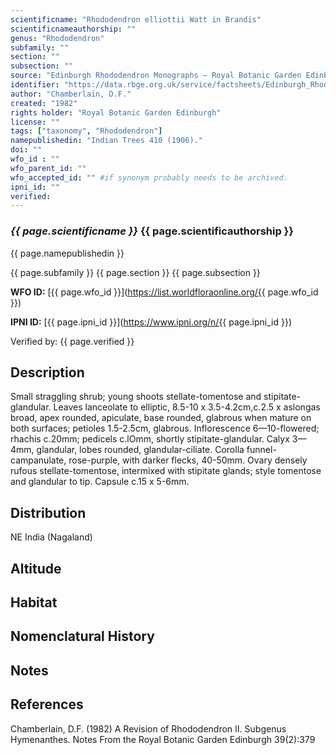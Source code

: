 ```yaml
---
scientificname: "Rhododendron elliottii Watt in Brandis"
scientificnameauthorship: ""
genus: "Rhododendron"
subfamily: ""
section: ""
subsection: ""
source: "Edinburgh Rhododendron Monographs – Royal Botanic Garden Edinburgh"
identifier: "https://data.rbge.org.uk/service/factsheets/Edinburgh_Rhododendron_Monographs.xhtml"
author: "Chamberlain, D.F."
created: "1982"
rights holder: "Royal Botanic Garden Edinburgh"
license: ""
tags: ["taxonomy", "Rhododendron"]
namepublishedin: "Indian Trees 410 (1906)."
doi: ""
wfo_id : ""
wfo_parent_id: ""
wfo_accepted_id: "" #if synonym probably needs to be archived.                      
ipni_id: ""
verified:
---
```

### _{{ page.scientificname }}_ {{ page.scientificauthorship }}
 {{ page.namepublishedin }}

{{ page.subfamily }} {{ page.section }} {{ page.subsection }}

**WFO ID:** [{{ page.wfo_id }}](https://list.worldfloraonline.org/{{ page.wfo_id }})

**IPNI ID:** [{{ page.ipni_id }}](https://www.ipni.org/n/{{ page.ipni_id }})

Verified by: {{ page.verified }}



## Description
Small straggling shrub; young shoots stellate-tomentose and stipitate-glandular. Leaves lanceolate to elliptic, 8.5-10 x 3.5-4.2cm,c.2.5 x aslongas broad, apex rounded, apiculate, base rounded, glabrous when mature on both surfaces; petioles 1.5-2.5cm, glabrous. Inflorescence 6—10-flowered; rhachis c.20mm; pedicels c.lOmm, shortly stipitate-glandular. Calyx 3—4mm, glandular, lobes rounded, glandular-ciliate. Corolla funnel-campanulate, rose-purple, with darker flecks, 40-50mm. Ovary densely rufous stellate-tomentose, intermixed with stipitate glands; style tomentose and glandular to tip. Capsule c.15 x 5-6mm.

## Distribution
NE India (Nagaland)

## Altitude


## Habitat


## Nomenclatural History

                       
## Notes


## References

Chamberlain, D.F. (1982) A Revision of Rhododendron II. Subgenus Hymenanthes. Notes From the Royal Botanic Garden Edinburgh 39(2):379
